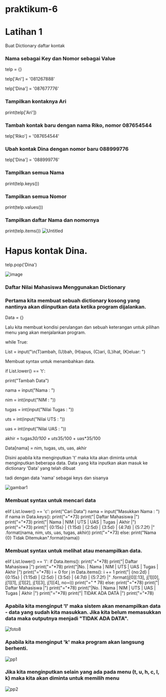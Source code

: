 # praktikum-6

# Latihan 1

Buat Dictionary daftar kontak

### Nama sebagai Key dan Nomor sebagai Value

telp = {}

telp['Ari'] = '081267888'

telp['Dina'] = '087677776'

### Tampilkan kontaknya Ari

print(telp['Ari'])

### Tambah kontak baru dengan nama Riko, nomor 087654544

telp['Riko'] = '087654544'

### Ubah kontak Dina dengan nomor baru 088999776

telp['Dina'] = '088999776'

### Tampilkan semua Nama

print(telp.keys())

### Tampilkan semua Nomor

print(telp.values())

### Tampilkan daftar Nama dan nomornya

print(telp.items())
![Untitled](https://user-images.githubusercontent.com/115911604/204180698-82607575-e2a9-4319-8464-48b280fa037e.png)


# Hapus kontak Dina.

telp.pop('Dina')

![image](https://user-images.githubusercontent.com/115911604/204180922-14841acb-e30d-46be-8d88-f10c07894ae9.png)

### Daftar Nilai Mahasiswa Menggunakan Dictionary
### Pertama kita membuat sebuah dictionary kosong yang nantinya akan diinputkan data ketika program dijalankan.
Data = {}

Lalu kita membuat kondisi perulangan dan sebuah keterangan untuk pilihan menu yang akan menjalankan program.

while True:

List = input("\n(T)ambah, (U)bah, (H)apus, (C)ari, (L)ihat, (K)eluar: ")

Membuat syntax untuk menambahkan data.

if List.lower() == 't':

print("Tambah Data")

nama = input("Nama           : ")

nim = int(input("NIM            : "))

tugas = int(input("Nilai Tugas    : "))

uts = int(input("Nilai UTS      : "))

uas = int(input("Nilai UAS      : "))

akhir = tugas*30/100 + uts*35/100 + uas*35/100

Data[nama] = nim, tugas, uts, uas, akhir

Disini apabila kita menginputkan 't' maka kita akan diminta untuk menginputkan beberapa data. Data yang kita inputkan akan masuk ke dictionary 'Data' yang telah dibuat 

tadi dengan data 'nama' sebagai keys dan sisanya

![gambar1](https://user-images.githubusercontent.com/115911604/204181178-b2492396-f841-4512-93cd-9d895cd6a4bc.png)


### Membuat syntax untuk mencari data

elif List.lower() == 'c':
        print("Cari Data")
        nama = input("Masukkan Nama : ")
        if nama in Data.keys():
            print("="*73)
            print("|                             Daftar Mahasiswa                          |")
            print("="*73)
            print("| Nama            |       NIM       |  UTS  |  UAS  |  Tugas  |  Akhir  |")
            print("="*73)
            print("| {0:15s} | {1:15d} | {2:5d} | {3:5d} | {4:7d} | {5:7.2f} |"
                  .format(nama, nim, uts, uas, tugas, akhir))
            print("="*73)
        else:
            print("Nama {0} Tidak Ditemukan".format(nama))
            
            
### Membuat syntax untuk melihat atau menampilkan data.

elif List.lower() == 'l':
        if Data.items():
            print("="*78)
            print("|                               Daftar Mahasiswa                             |")
            print("="*78)
            print("|No. | Nama            |       NIM       |  UTS  |  UAS  |  Tugas  |  Akhir  |")
            print("="*78)
            i = 0
            for j in Data.items():
                i += 1
                print("| {no:2d} | {0:15s} | {1:15d} | {2:5d} | {3:5d} | {4:7d} | {5:7.2f} |"
                      .format(j[0][:13], j[1][0], j[1][1], j[1][2], j[1][3], j[1][4], no=i))
            print("=" * 78)
        else:
            print("="*78)
            print("|                               Daftar Mahasiswa                             |")
            print("="*78)
            print("|No. | Nama            |       NIM       |  UTS  |  UAS  |  Tugas  |  Akhir  |")
            print("="*78)
            print("|                                TIDAK ADA DATA                              |")
            print("="*78)
            
            
           
### Apabila kita menginput 'l' maka sistem akan menampilkan data - data yang sudah kita masukkan. Jika kita belum memasukkan data maka outputnya menjadi "TIDAK ADA DATA".

![foto8](https://user-images.githubusercontent.com/115911604/204182244-228b9788-b2ee-4dde-bc2e-c01935d35763.png)

### Apabila kita menginput 'k' maka program akan langsung berhenti.

![pp1](https://user-images.githubusercontent.com/115911604/204182792-59a57c5a-e6c3-42d1-9ec6-8a481d7250f1.png)

### Jika kita menginputkan selain yang ada pada menu (t, u, h, c, l, k) maka kita akan diminta untuk memilih menu

![pp2](https://user-images.githubusercontent.com/115911604/204182987-0bbcd5be-fcde-4d83-9bf2-9976c29d89ac.png)
